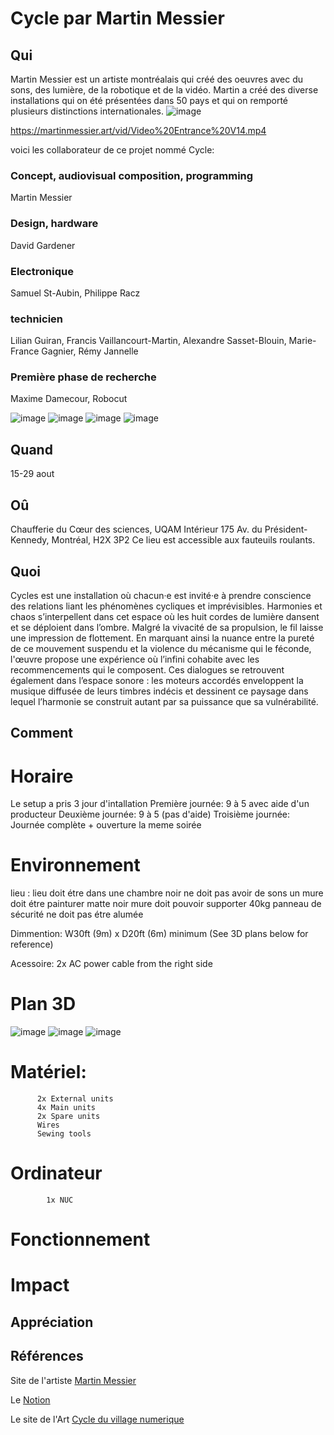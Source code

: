 # Cycle par Martin Messier

## Qui
Martin Messier est un artiste montréalais qui créé des oeuvres avec du sons, des lumière, de la robotique et de la vidéo. Martin a créé des diverse installations qui on été présentées dans 50 pays et qui on remporté plusieurs distinctions internationales. 
![image](https://github.com/user-attachments/assets/8e7e09fb-130d-4dca-928f-c257d9ac0335)

https://martinmessier.art/vid/Video%20Entrance%20V14.mp4

voici les collaborateur de ce projet nommé Cycle: 

### Concept, audiovisual composition, programming
Martin Messier

### Design, hardware
David Gardener

### Electronique
Samuel St-Aubin, Philippe Racz

### technicien
Lilian Guiran, Francis Vaillancourt-Martin, Alexandre Sasset-Blouin, Marie-France Gagnier, Rémy Jannelle

### Première phase de recherche
Maxime Damecour, Robocut

![image](https://github.com/user-attachments/assets/d276ac8a-f78a-468e-9473-a16e3042749f)
![image](https://github.com/user-attachments/assets/92ab3d81-fe21-4c42-9d9a-7c536e37f61a)
![image](https://github.com/user-attachments/assets/9ed55b8f-378c-4851-8dc2-5f89047f0c24)
![image](https://github.com/user-attachments/assets/22177f42-c1b9-4725-8ac8-487f9defbc3d)

## Quand
15-29 aout



## Oû


Chaufferie du Cœur des sciences, UQAM
Intérieur
175 Av. du Président-Kennedy, Montréal, H2X 3P2
Ce lieu est accessible aux fauteuils roulants. 

## Quoi
Cycles est une installation où chacun·e est invité·e à prendre conscience des relations liant les phénomènes cycliques et imprévisibles. Harmonies et chaos s’interpellent dans cet espace où les huit cordes de lumière dansent et se déploient dans l’ombre.
Malgré la vivacité de sa propulsion, le fil laisse une impression de flottement. En marquant ainsi la nuance entre la pureté de ce mouvement suspendu et la violence du mécanisme qui le féconde, l'œuvre propose une expérience où l’infini cohabite avec les recommencements qui le composent.
Ces dialogues se retrouvent également dans l’espace sonore : les moteurs accordés enveloppent la musique diffusée de leurs timbres indécis et dessinent ce paysage dans lequel l’harmonie se construit autant par sa puissance que sa vulnérabilité.


## Comment

# Horaire
Le setup a pris 3 jour d'intallation 
Première journée: 9 à 5 avec aide d'un producteur
Deuxième journée: 9 à 5 (pas d'aide)
Troisième journée: Journée complète + ouverture la meme soirée


# Environnement
lieu :  lieu doit étre dans une chambre noir
        ne doit pas avoir de sons
        un mure doit étre painturer matte noir
        mure doit pouvoir supporter 40kg
        panneau de sécurité ne doit pas étre alumée 
        
Dimmention:  W30ft (9m) x D20ft (6m) minimum (See 3D plans below for reference) 

Acessoire: 2x AC power cable from the right side

# Plan 3D 
![image](https://github.com/user-attachments/assets/af2c837f-fa4e-4950-b762-b55755ed72dc)
![image](https://github.com/user-attachments/assets/83baa23e-73f5-48b7-9d7a-842374d702c2)
![image](https://github.com/user-attachments/assets/1b13df78-076a-48b4-8941-58d810915ff9)

# Matériel:
          2x External units
          4x Main units
          2x Spare units
          Wires
          Sewing tools 

# Ordinateur
            1x NUC

# Fonctionnement
# Impact

## Appréciation

## Références

Site de l'artiste [Martin Messier](https://martinmessier.art) 

Le [Notion](https://14lieux.notion.site/Cycles-90bb1ce7606848d2860292edbceae302) 

Le site de l'Art [Cycle du village numerique](https://village-numerique.mutek.org/fr/installations/cycles-par-martin-messier) 

